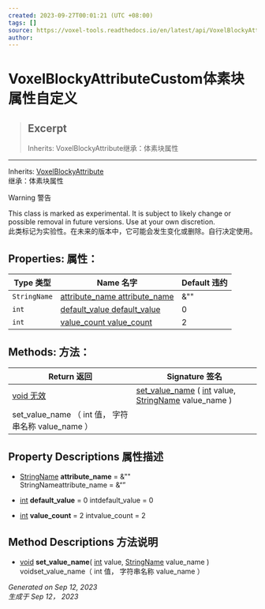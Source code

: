 ```yaml
---
created: 2023-09-27T00:01:21 (UTC +08:00)
tags: []
source: https://voxel-tools.readthedocs.io/en/latest/api/VoxelBlockyAttributeCustom/
author: 
---
```


# VoxelBlockyAttributeCustom体素块属性自定义

> ## Excerpt
> Inherits: VoxelBlockyAttribute继承：体素块属性

---
Inherits: [VoxelBlockyAttribute](https://voxel-tools.readthedocs.io/en/latest/api/VoxelBlockyAttribute/)  
继承：体素块属性

Warning 警告

This class is marked as experimental. It is subject to likely change or possible removal in future versions. Use at your own discretion.  
此类标记为实验性。在未来的版本中，它可能会发生变化或删除。自行决定使用。

## Properties: 属性：

| Type 类型 | Name 名字 | Default 违约 |
| --- | --- | --- |
| `StringName` | [attribute\_name attribute\_name](https://voxel-tools.readthedocs.io/en/latest/api/VoxelBlockyAttributeCustom/#i_attribute_name) | &"" |
| `int` | [default\_value default\_value](https://voxel-tools.readthedocs.io/en/latest/api/VoxelBlockyAttributeCustom/#i_default_value) | 0 |
| `int` | [value\_count value\_count](https://voxel-tools.readthedocs.io/en/latest/api/VoxelBlockyAttributeCustom/#i_value_count) | 2 |

## Methods: 方法：

| Return 返回 | Signature 签名 |
| --- | --- |
| [void 无效](https://voxel-tools.readthedocs.io/en/latest/api/VoxelBlockyAttributeCustom/#) | [set\_value\_name](https://voxel-tools.readthedocs.io/en/latest/api/VoxelBlockyAttributeCustom/#i_set_value_name) ( [int](https://docs.godotengine.org/en/stable/classes/class_int.html) value, [StringName](https://docs.godotengine.org/en/stable/classes/class_stringname.html) value\_name )  
set\_value\_name （ int 值， 字符串名称 value\_name ） |

## Property Descriptions 属性描述

-   [StringName](https://docs.godotengine.org/en/stable/classes/class_stringname.html) **attribute\_name** = &""  
    StringNameattribute\_name = &“”
    
-   [int](https://docs.godotengine.org/en/stable/classes/class_int.html) **default\_value** = 0 intdefault\_value = 0
    
-   [int](https://docs.godotengine.org/en/stable/classes/class_int.html) **value\_count** = 2 intvalue\_count = 2
    

## Method Descriptions 方法说明

-   [void](https://voxel-tools.readthedocs.io/en/latest/api/VoxelBlockyAttributeCustom/#) **set\_value\_name**( [int](https://docs.godotengine.org/en/stable/classes/class_int.html) value, [StringName](https://docs.godotengine.org/en/stable/classes/class_stringname.html) value\_name )  
    voidset\_value\_name（ int 值， 字符串名称 value\_name ）

_Generated on Sep 12, 2023  
生成于 Sep 12， 2023_
